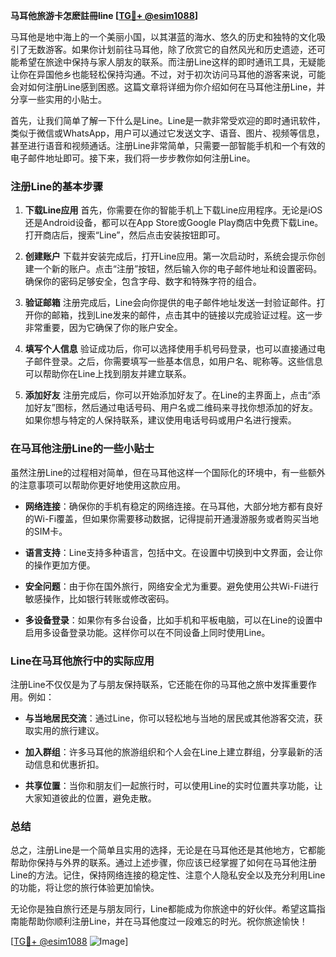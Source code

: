 **马耳他旅游卡怎麽註冊line [[TG💪+ @esim1088](https://t.me/s/esim1088)]**

马耳他是地中海上的一个美丽小国，以其湛蓝的海水、悠久的历史和独特的文化吸引了无数游客。如果你计划前往马耳他，除了欣赏它的自然风光和历史遗迹，还可能希望在旅途中保持与家人朋友的联系。而注册Line这样的即时通讯工具，无疑能让你在异国他乡也能轻松保持沟通。不过，对于初次访问马耳他的游客来说，可能会对如何注册Line感到困惑。这篇文章将详细为你介绍如何在马耳他注册Line，并分享一些实用的小贴士。

首先，让我们简单了解一下什么是Line。Line是一款非常受欢迎的即时通讯软件，类似于微信或WhatsApp，用户可以通过它发送文字、语音、图片、视频等信息，甚至进行语音和视频通话。注册Line非常简单，只需要一部智能手机和一个有效的电子邮件地址即可。接下来，我们将一步步教你如何注册Line。

### 注册Line的基本步骤

1. **下载Line应用**
   首先，你需要在你的智能手机上下载Line应用程序。无论是iOS还是Android设备，都可以在App Store或Google Play商店中免费下载Line。打开商店后，搜索“Line”，然后点击安装按钮即可。

2. **创建账户**
   下载并安装完成后，打开Line应用。第一次启动时，系统会提示你创建一个新的账户。点击“注册”按钮，然后输入你的电子邮件地址和设置密码。确保你的密码足够安全，包含字母、数字和特殊字符的组合。

3. **验证邮箱**
   注册完成后，Line会向你提供的电子邮件地址发送一封验证邮件。打开你的邮箱，找到Line发来的邮件，点击其中的链接以完成验证过程。这一步非常重要，因为它确保了你的账户安全。

4. **填写个人信息**
   验证成功后，你可以选择使用手机号码登录，也可以直接通过电子邮件登录。之后，你需要填写一些基本信息，如用户名、昵称等。这些信息可以帮助你在Line上找到朋友并建立联系。

5. **添加好友**
   注册完成后，你可以开始添加好友了。在Line的主界面上，点击“添加好友”图标，然后通过电话号码、用户名或二维码来寻找你想添加的好友。如果你想与特定的人保持联系，建议使用电话号码或用户名进行搜索。

### 在马耳他注册Line的一些小贴士

虽然注册Line的过程相对简单，但在马耳他这样一个国际化的环境中，有一些额外的注意事项可以帮助你更好地使用这款应用。

- **网络连接**：确保你的手机有稳定的网络连接。在马耳他，大部分地方都有良好的Wi-Fi覆盖，但如果你需要移动数据，记得提前开通漫游服务或者购买当地的SIM卡。
  
- **语言支持**：Line支持多种语言，包括中文。在设置中切换到中文界面，会让你的操作更加方便。

- **安全问题**：由于你在国外旅行，网络安全尤为重要。避免使用公共Wi-Fi进行敏感操作，比如银行转账或修改密码。

- **多设备登录**：如果你有多台设备，比如手机和平板电脑，可以在Line的设置中启用多设备登录功能。这样你可以在不同设备上同时使用Line。

### Line在马耳他旅行中的实际应用

注册Line不仅仅是为了与朋友保持联系，它还能在你的马耳他之旅中发挥重要作用。例如：

- **与当地居民交流**：通过Line，你可以轻松地与当地的居民或其他游客交流，获取实用的旅行建议。
  
- **加入群组**：许多马耳他的旅游组织和个人会在Line上建立群组，分享最新的活动信息和优惠折扣。

- **共享位置**：当你和朋友们一起旅行时，可以使用Line的实时位置共享功能，让大家知道彼此的位置，避免走散。

### 总结

总之，注册Line是一个简单且实用的选择，无论是在马耳他还是其他地方，它都能帮助你保持与外界的联系。通过上述步骤，你应该已经掌握了如何在马耳他注册Line的方法。记住，保持网络连接的稳定性、注意个人隐私安全以及充分利用Line的功能，将让您的旅行体验更加愉快。

无论你是独自旅行还是与朋友同行，Line都能成为你旅途中的好伙伴。希望这篇指南能帮助你顺利注册Line，并在马耳他度过一段难忘的时光。祝你旅途愉快！

[[TG💪+ @esim1088](https://t.me/s/esim1088) ![Image](https://i.postimg.cc/4NQfJmqS/Snipaste-2025-05-13-00-14-12.png)]